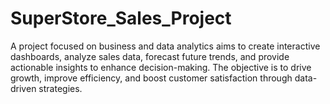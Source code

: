 # SuperStore_Sales_Project
A project focused on business and data analytics aims to create interactive dashboards, analyze sales data, forecast future trends, and provide actionable insights to enhance decision-making. The objective is to drive growth, improve efficiency, and boost customer satisfaction through data-driven strategies.
